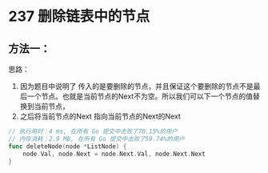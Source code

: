 # 237 删除链表中的节点


## 方法一：
思路：

1. 因为题目中说明了 传入的是要删除的节点，并且保证这个要删除的节点不是最后一个节点。也就是当前节点的Next不为空。所以我们可以下一个节点的值替换到当前节点，
2. 之后将当前节点的Next 指向当前节点的Next的Next




```go
// 执行用时：4 ms, 在所有 Go 提交中击败了70.15%的用户
// 内存消耗：2.9 MB, 在所有 Go 提交中击败了59.74%的用户
func deleteNode(node *ListNode) {
	node.Val, node.Next = node.Next.Val, node.Next.Next
}
```

